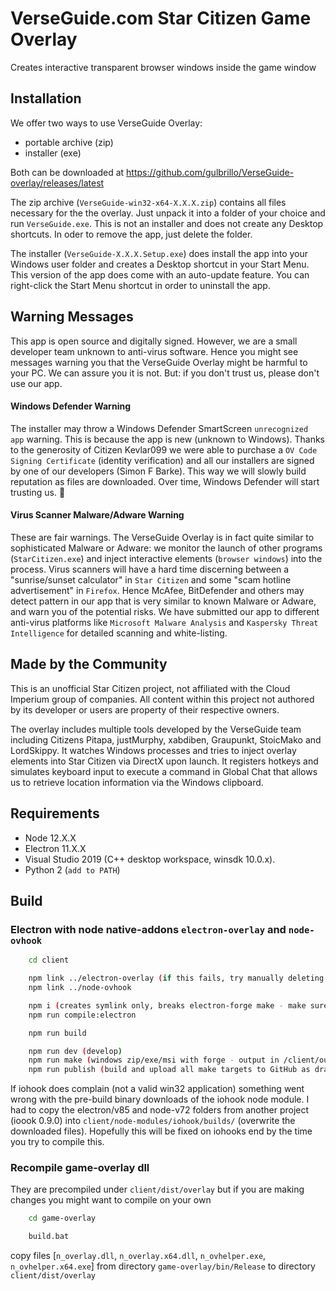 # VerseGuide.com Star Citizen Game Overlay 

Creates interactive transparent browser windows inside the game window

## Installation

We offer two ways to use VerseGuide Overlay:

- portable archive (zip)
- installer (exe)

Both can be downloaded at https://github.com/gulbrillo/VerseGuide-overlay/releases/latest

The zip archive (`VerseGuide-win32-x64-X.X.X.zip`) contains all files necessary for the the overlay. Just unpack it into a folder of your choice and run `VerseGuide.exe`. This is not an installer and does not create any Desktop shortcuts. In oder to remove the app, just delete the folder.

The installer (`VerseGuide-X.X.X.Setup.exe`) does install the app into your Windows user folder and creates a Desktop shortcut in your Start Menu. This version of the app does come with an auto-update feature. You can right-click the Start Menu shortcut in order to uninstall the app. 

## Warning Messages

This app is open source and digitally signed. However, we are a small developer team unknown to anti-virus software. Hence you might see messages warning you that the VerseGuide Overlay might be harmful to your PC. We can assure you it is not. But: if you don't trust us, please don't use our app. 

#### Windows Defender Warning

The installer may throw a Windows Defender SmartScreen `unrecognized app` warning. This is because the app is new (unknown to Windows).
Thanks to the generosity of Citizen Kevlar099 we were able to purchase a `OV Code Signing Certificate` (identity verification) and all our installers are signed by one of our developers (Simon F Barke). This way we will slowly build reputation as files are downloaded. Over time, Windows Defender will start trusting us. 🤞 

#### Virus Scanner Malware/Adware Warning

These are fair warnings. The VerseGuide Overlay is in fact quite similar to sophisticated Malware or Adware: we monitor the launch of other programs (`StarCitizen.exe`) and inject interactive elements (`browser windows`) into the process. Virus scanners will have a hard time discerning between a "sunrise/sunset calculator" in `Star Citizen` and some "scam hotline advertisement" in `Firefox`. Hence McAfee, BitDefender and others may detect pattern in our app that is very similar to known Malware or Adware, and warn you of the potential risks. We have submitted our app to different anti-virus platforms like `Microsoft Malware Analysis` and `Kaspersky Threat Intelligence` for detailed scanning and white-listing.  

## Made by the Community

This is an unofficial Star Citizen project, not affiliated with the Cloud Imperium group of companies. All content within this project not authored by its developer or users are property of their respective owners.
                          
The overlay includes multiple tools developed by the VerseGuide team including Citizens Pitapa, justMurphy, xabdiben, Graupunkt, StoicMako and LordSkippy.
It watches Windows processes and tries to inject overlay elements into Star Citizen via DirectX upon launch. It registers hotkeys and simulates keyboard input to execute a command in Global Chat that allows us to retrieve location information via the Windows clipboard.

## Requirements

- Node 12.X.X
- Electron 11.X.X
- Visual Studio 2019 (C++ desktop workspace, winsdk 10.0.x).
- Python 2 (`add to PATH`)

## Build

### Electron with node native-addons `electron-overlay` and `node-ovhook`

```bash
    cd client

    npm link ../electron-overlay (if this fails, try manually deleting /electron-overlay/node_modules/.bin
    npm link ../node-ovhook

    npm i (creates symlink only, breaks electron-forge make - make sure to manually copy /electron-overlay and /node-ovhook to /client/node_modules!)
    npm run compile:electron

    npm run build

    npm run dev (develop)
    npm run make (windows zip/exe/msi with forge - output in /client/out/) 
    npm run publish (build and upload all make targets to GitHub as draft release)
```

If iohook does complain (not a valid win32 application) something went wrong with the pre-build binary downloads of the iohook node module.
I had to copy the electron/v85 and node-v72 folders from another project (ioook 0.9.0) into `client/node-modules/iohook/builds/` (overwrite the downloaded files).
Hopefully this will be fixed on iohooks end by the time you try to compile this.  

### Recompile game-overlay dll

They are precompiled under `client/dist/overlay` but if you are making changes you might want to compile on your own

```bash
    cd game-overlay

    build.bat
```

copy files [`n_overlay.dll`, `n_overlay.x64.dll`, `n_ovhelper.exe`, `n_ovhelper.x64.exe`] from directory `game-overlay/bin/Release` to directory `client/dist/overlay`
